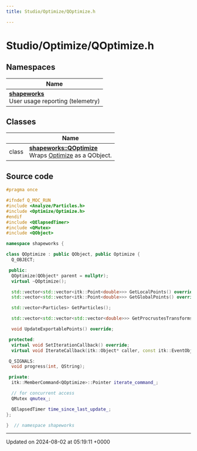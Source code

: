 ```yaml
---
title: Studio/Optimize/QOptimize.h

---
```


# Studio/Optimize/QOptimize.h



## Namespaces

| Name           |
| -------------- |
| **[shapeworks](../Namespaces/namespaceshapeworks.md)** <br>User usage reporting (telemetry)  |

## Classes

|                | Name           |
| -------------- | -------------- |
| class | **[shapeworks::QOptimize](../Classes/classshapeworks_1_1QOptimize.md)** <br>Wraps [Optimize](../Classes/classshapeworks_1_1Optimize.md) as a QObject.  |




## Source code

```cpp
#pragma once

#ifndef Q_MOC_RUN
#include <Analyze/Particles.h>
#include <Optimize/Optimize.h>
#endif
#include <QElapsedTimer>
#include <QMutex>
#include <QObject>

namespace shapeworks {

class QOptimize : public QObject, public Optimize {
  Q_OBJECT;

 public:
  QOptimize(QObject* parent = nullptr);
  virtual ~QOptimize();

  std::vector<std::vector<itk::Point<double>>> GetLocalPoints() override;
  std::vector<std::vector<itk::Point<double>>> GetGlobalPoints() override;

  std::vector<Particles> GetParticles();

  std::vector<std::vector<std::vector<double>>> GetProcrustesTransforms() override;

  void UpdateExportablePoints() override;

 protected:
  virtual void SetIterationCallback() override;
  virtual void IterateCallback(itk::Object* caller, const itk::EventObject&) override;

 Q_SIGNALS:
  void progress(int, QString);

 private:
  itk::MemberCommand<QOptimize>::Pointer iterate_command_;

  // for concurrent access
  QMutex qmutex_;

  QElapsedTimer time_since_last_update_;
};

}  // namespace shapeworks
```


-------------------------------

Updated on 2024-08-02 at 05:19:11 +0000
